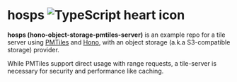 # hosps ![TypeScript heart icon](https://img.shields.io/badge/♡-%23007ACC.svg?logo=typescript&logoColor=white)

**hosps (hono-object-storage-pmtiles-server)** is an example repo for a tile server using [PMTiles](https://github.com/protomaps/PMTiles) and [Hono](https://honojs.dev/), with an object storage (a.k.a S3-compatible storage) provider.  

While PMTiles support direct usage with range requests, a tile-server is necessary for security and performance like caching.
